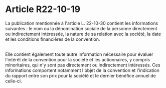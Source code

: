 # Article R22-10-19

<p>La publication mentionnée à l'article L. 22-10-30 contient les informations suivantes : le nom ou la dénomination sociale de la personne directement ou indirectement intéressée, la nature de sa relation avec la société, la date et les conditions financières de la convention.<br/><br/>

Elle contient également toute autre information nécessaire pour évaluer l'intérêt de la convention pour la société et les actionnaires, y compris minoritaires, qui n'y sont pas directement ou indirectement intéressés. Ces informations comportent notamment l'objet de la convention et l'indication du rapport entre son prix pour la société et le dernier bénéfice annuel de celle-ci.</p>